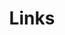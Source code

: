 ---
title: Links
links:
  - title: Hugo
    description: Hugo 是世界上最快的静态网站引擎。 它是用 Go（又名 Golang）编写的
    website: https://gohugo.io/documentation/
    image: https://d33wubrfki0l68.cloudfront.net/c38c7334cc3f23585738e40334284fddcaf03d5e/2e17c/images/hugo-logo-wide.svg
  - title: Hugo Theme Stack
    description: 专为博主设计的卡片式 Hugo 主题。
    website: https://stack.jimmycai.com/guide/getting-started
    image: https://stack.jimmycai.com/logo.png
  - title: GitHub
    description: GitHub is the world's largest software development platform.
    website: https://github.com
    image: https://github.githubassets.com/images/modules/logos_page/GitHub-Mark.png
  - title: TypeScript
    description: TypeScript is a typed superset of JavaScript that compiles to plain JavaScript.
    website: https://www.typescriptlang.org
    image: ts-logo-128.jpg
menu:
    main: 
        weight: -50
        params:
            icon: link

comments: false
license: false
readingTime: false
---